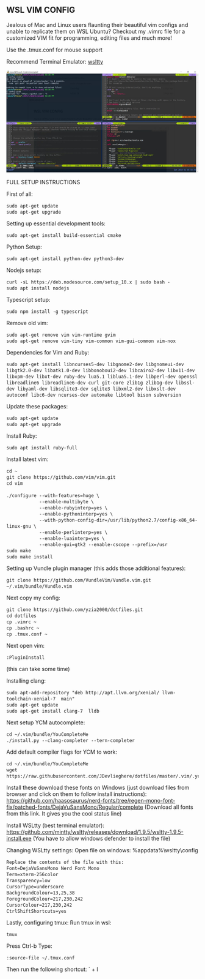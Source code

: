 WSL VIM CONFIG
-------------------------

Jealous of Mac and Linux users flaunting their beautiful vim configs and unable to replicate them on
WSL Ubuntu? Checkout my .vimrc file for a customized VIM fit for programming, editing files
and much more!

Use the .tmux.conf for mouse support

Recommend Terminal Emulator: [wsltty](https://github.com/mintty/wsltty)

![alt text](https://github.com/yzia2000/dotfiles/blob/master/WSL_m.jpg)


FULL SETUP INSTRUCTIONS

First of all:
```
sudo apt-get update
sudo apt-get upgrade
```

Setting up essential development tools:
```
sudo apt-get install build-essential cmake
```

Python Setup:
```
sudo apt-get install python-dev python3-dev
```

Nodejs setup:
```
curl -sL https://deb.nodesource.com/setup_10.x | sudo bash -
sudo apt install nodejs
```

Typescript setup:
```
sudo npm install -g typescript
```

Remove old vim:
```
sudo apt-get remove vim vim-runtime gvim
sudo apt-get remove vim-tiny vim-common vim-gui-common vim-nox
```

Dependencies for Vim and Ruby:
```
sudo apt-get install libncurses5-dev libgnome2-dev libgnomeui-dev libgtk2.0-dev libatk1.0-dev libbonoboui2-dev libcairo2-dev libx11-dev libxpm-dev libxt-dev ruby-dev lua5.1 liblua5.1-dev libperl-dev openssl libreadline6 libreadline6-dev curl git-core zlib1g zlib1g-dev libssl-dev libyaml-dev libsqlite3-dev sqlite3 libxml2-dev libxslt-dev autoconf libc6-dev ncurses-dev automake libtool bison subversion
```

Update these packages:
```
sudo apt-get update
sudo apt-get upgrade
```

Install Ruby:
```
sudo apt install ruby-full
```

Install latest vim:
```
cd ~
git clone https://github.com/vim/vim.git
cd vim

./configure --with-features=huge \
            --enable-multibyte \
            --enable-rubyinterp=yes \
            --enable-pythoninterp=yes \
            --with-python-config-dir=/usr/lib/python2.7/config-x86_64-linux-gnu \
            --enable-perlinterp=yes \
            --enable-luainterp=yes \
            --enable-gui=gtk2 --enable-cscope --prefix=/usr
sudo make
sudo make install
```



Setting up Vundle plugin manager (this adds those additional features):
```
git clone https://github.com/VundleVim/Vundle.vim.git ~/.vim/bundle/Vundle.vim
```

Next copy my config:
```
git clone https://github.com/yzia2000/dotfiles.git
cd dotfiles
cp .vimrc ~
cp .bashrc ~
cp .tmux.conf ~
```

Next open vim:
```
:PluginInstall
```
(this can take some time)

Installing clang:
```
sudo apt-add-repository "deb http://apt.llvm.org/xenial/ llvm-toolchain-xenial-7  main"
sudo apt-get update
sudo apt-get install clang-7  lldb
```

Next setup YCM autocomplete:
```
cd ~/.vim/bundle/YouCompleteMe 
./install.py --clang-completer --tern-completer
```

Add default compiler flags for YCM to work:
```
cd ~/.vim/bundle/YouCompleteMe 
wget https://raw.githubusercontent.com/JDevlieghere/dotfiles/master/.vim/.ycm_extra_conf.py
```

Install these download these fonts on Windows (just download files from browser and click on them to follow install instructions):
https://github.com/haasosaurus/nerd-fonts/tree/regen-mono-font-fix/patched-fonts/DejaVuSansMono/Regular/complete
(Download all fonts from this link. It gives you the cool status line) 

Install WSLtty (best terminal emulator):
https://github.com/mintty/wsltty/releases/download/1.9.5/wsltty-1.9.5-install.exe
(You have to allow windows defender to install the file)

Changing WSLtty settings:
Open file on windows: %appdata%\wsltty\config

```
Replace the contents of the file with this:
Font=DejaVuSansMono Nerd Font Mono
Term=xterm-256color
Transparency=low
CursorType=underscore
BackgroundColour=13,25,38
ForegroundColour=217,230,242
CursorColour=217,230,242
CtrlShiftShortcuts=yes
```


Lastly, configuring tmux:
Run tmux in wsl:
```
tmux
```
Press Ctrl-b
Type: 
```
:source-file ~/.tmux.conf
```

Then run the following shortcut: ` + I
